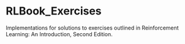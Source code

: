 # RLBook_Exercises
Implementations for solutions to exercises outlined in Reinforcement Learning: An Introduction, Second Edition.
